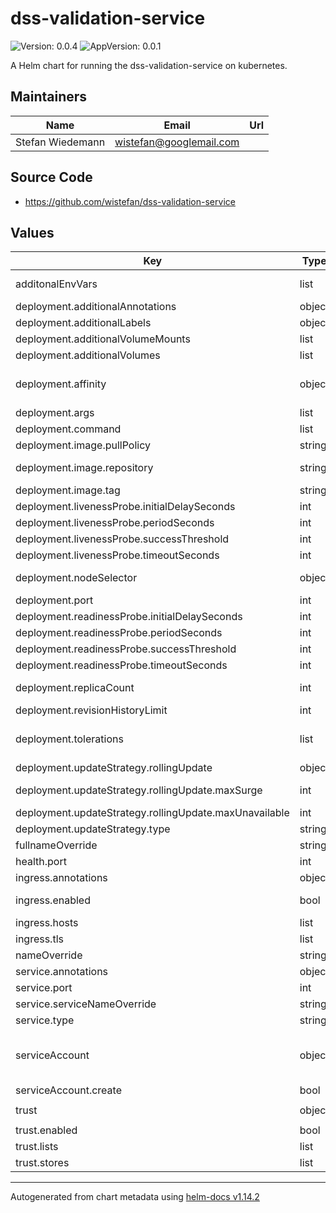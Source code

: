 # dss-validation-service

![Version: 0.0.4](https://img.shields.io/badge/Version-0.0.4-informational?style=flat-square) ![AppVersion: 0.0.1](https://img.shields.io/badge/AppVersion-0.0.1-informational?style=flat-square)

A Helm chart for running the dss-validation-service on kubernetes.

## Maintainers

| Name | Email | Url |
| ---- | ------ | --- |
| Stefan Wiedemann | <wistefan@googlemail.com> |  |

## Source Code

* <https://github.com/wistefan/dss-validation-service>

## Values

| Key | Type | Default | Description |
|-----|------|---------|-------------|
| additonalEnvVars | list | `[]` | a list of additional env vars to be set, check the dss docu for all available options |
| deployment.additionalAnnotations | object | `{}` | additional annotations for the deployment, if required |
| deployment.additionalLabels | object | `{}` | additional labels for the deployment, if required |
| deployment.additionalVolumeMounts | list | `[]` | additional volume mounts |
| deployment.additionalVolumes | list | `[]` | additional volumes to be added for the containers |
| deployment.affinity | object | `{}` | affinity template ref: https://kubernetes.io/docs/concepts/configuration/assign-pod-node/#affinity-and-anti-affinity |
| deployment.args | list | `[]` | arguments to be set for the container |
| deployment.command | list | `[]` | command to be used for starting the container |
| deployment.image.pullPolicy | string | `"IfNotPresent"` | specification of the image pull policy |
| deployment.image.repository | string | `"quay.io/wi_stefan/dss-validation-service"` | dss image name ref: https://quay.io/wi_stefan/dss-validation-service |
| deployment.image.tag | string | `"0.0.1"` | tag of the image to be used |
| deployment.livenessProbe.initialDelaySeconds | int | `30` |  |
| deployment.livenessProbe.periodSeconds | int | `10` |  |
| deployment.livenessProbe.successThreshold | int | `1` |  |
| deployment.livenessProbe.timeoutSeconds | int | `30` |  |
| deployment.nodeSelector | object | `{}` | selector template ref: https://kubernetes.io/docs/user-guide/node-selection/ |
| deployment.port | int | `8080` | port that the dss container uses |
| deployment.readinessProbe.initialDelaySeconds | int | `31` |  |
| deployment.readinessProbe.periodSeconds | int | `10` |  |
| deployment.readinessProbe.successThreshold | int | `1` |  |
| deployment.readinessProbe.timeoutSeconds | int | `30` |  |
| deployment.replicaCount | int | `1` | initial number of target replications, can be different if autoscaling is enabled |
| deployment.revisionHistoryLimit | int | `3` | number of old replicas to be retained |
| deployment.tolerations | list | `[]` | tolerations template ref: ref: https://kubernetes.io/docs/concepts/configuration/taint-and-toleration/ |
| deployment.updateStrategy.rollingUpdate | object | `{"maxSurge":1,"maxUnavailable":0}` | new pods will be added gradually |
| deployment.updateStrategy.rollingUpdate.maxSurge | int | `1` | number of pods that can be created above the desired amount while updating |
| deployment.updateStrategy.rollingUpdate.maxUnavailable | int | `0` | number of pods that can be unavailable while updating |
| deployment.updateStrategy.type | string | `"RollingUpdate"` | type of the update |
| fullnameOverride | string | `""` | option to override the fullname config in the _helpers.tpl |
| health.port | int | `9090` | port to be used for health and prometheus |
| ingress.annotations | object | `{}` | annotations to be added to the ingress |
| ingress.enabled | bool | `false` | should there be an ingress to connect dss with the public internet |
| ingress.hosts | list | `[]` | all hosts to be provided |
| ingress.tls | list | `[]` | configure the ingress' tls |
| nameOverride | string | `""` | option to override the name config in the _helpers.tpl |
| service.annotations | object | `{}` | additional annotations, if required |
| service.port | int | `8080` | port to be used by the service |
| service.serviceNameOverride | string | `""` | define the name of the service and avoid generating one |
| service.type | string | `"ClusterIP"` | service type |
| serviceAccount | object | `{"create":false}` | if a dss specific service account should be used, it can be configured here ref: https://kubernetes.io/docs/tasks/configure-pod-container/configure-service-account/ |
| serviceAccount.create | bool | `false` | specifies if the account should be created |
| trust | object | `{"enabled":true,"lists":[],"stores":[]}` | configuration for the trust sources |
| trust.enabled | bool | `true` | should the trust configmap be enabled? |
| trust.lists | list | `[]` | configuration for qualified trust providers as trust source |
| trust.stores | list | `[]` | configuration for keystores to be loaded as trust source |

----------------------------------------------
Autogenerated from chart metadata using [helm-docs v1.14.2](https://github.com/norwoodj/helm-docs/releases/v1.14.2)
